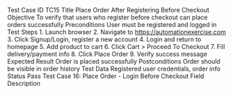 Test Case ID			TC15
Title				Place Order After Registering Before Checkout
Objective			To verify that users who register before checkout can 				place orders successfully
Preconditions			User must be registered and logged in
Test Steps			1. Launch browser
2. Navigate to https://automationexercise.com
3. Click Signup/Login, register a new account
4. Login and return to homepage
5. Add product to cart
6. Click Cart > Proceed To Checkout
7. Fill delivery/payment info
8. Click Place Order
9. Verify success message
Expected Result		Order is placed successfully
Postconditions		Order should be visible in order history
Test Data			Registered user credentials, order info
Status				Pass
Test Case 16: Place Order - Login Before Checkout
Field				Description